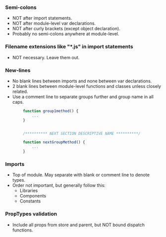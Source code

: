 ### Semi-colons

- NOT after import statements.
- NOT after module-level var declarations.
- NOT after curly brackets (except object declaration).
- Probably no semi-colons anywhere at module-level.

### Filename extensions like "*.js" in import statements

- NOT necessary. Leave them out.

### New-lines

- No blank lines between imports and none between var declarations.
- 2 blank lines between module-level functions and classes unless closely related.
- Use a comment line to separate groups further and group name in all caps.

```javascript
        function group1method() {
            ...
        }


        /********** NEXT SECTION DESCRIPTIVE NAME **********/

        function nextGroupMethod() {
            ...
        }
```

### Imports

- Top of module. May separate with blank or comment line to denote types.
- Order not important, but generally follow this:
    - Libraries
    - Components
    - Constants


### PropTypes validation

- Include all props from store and parent, but NOT bound dispatch functions.
